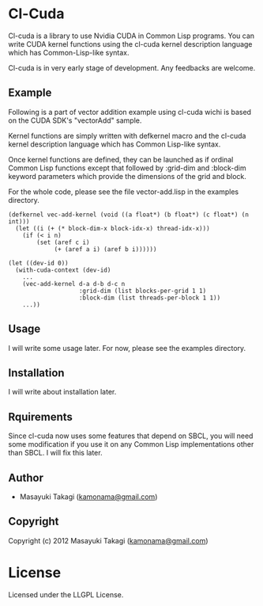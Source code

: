 # Cl-Cuda

Cl-cuda is a library to use Nvidia CUDA in Common Lisp programs. You can write CUDA kernel functions using the cl-cuda kernel description language which has Common-Lisp-like syntax.

Cl-cuda is in very early stage of development. Any feedbacks are welcome.

## Example

Following is a part of vector addition example using cl-cuda wichi is based on the CUDA SDK's "vectorAdd" sample.

Kernel functions are simply written with defkernel macro and the cl-cuda kernel description language which has Common Lisp-like syntax.

Once kernel functions are defined, they can be launched as if ordinal Common Lisp functions except that followed by :grid-dim and :block-dim keyword parameters which provide the dimensions of the grid and block.

For the whole code, please see the file vector-add.lisp in the examples directory.

    (defkernel vec-add-kernel (void ((a float*) (b float*) (c float*) (n int)))
      (let ((i (+ (* block-dim-x block-idx-x) thread-idx-x)))
        (if (< i n)
            (set (aref c i)
                 (+ (aref a i) (aref b i))))))
    
    (let ((dev-id 0))
      (with-cuda-context (dev-id)
        ...
        (vec-add-kernel d-a d-b d-c n
                        :grid-dim (list blocks-per-grid 1 1)
                        :block-dim (list threads-per-block 1 1))
        ...))

## Usage

I will write some usage later. For now, please see the examples directory.

## Installation

I will write about installation later.

## Rquirements

Since cl-cuda now uses some features that depend on SBCL, you will need some modification if you use it on any Common Lisp implementations other than SBCL. I will fix this later.

## Author

* Masayuki Takagi (kamonama@gmail.com)

## Copyright

Copyright (c) 2012 Masayuki Takagi (kamonama@gmail.com)

# License

Licensed under the LLGPL License.

